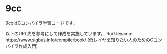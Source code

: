 # 9cc
9ccはCコンパイラ学習コードです。

以下のURL先を参考にして作成を実施しています。
Rui Ueyama:
https://www.sigbus.info/compilerbook/
(低レイヤを知りたい人のためのCコンパイラ作成入門)
